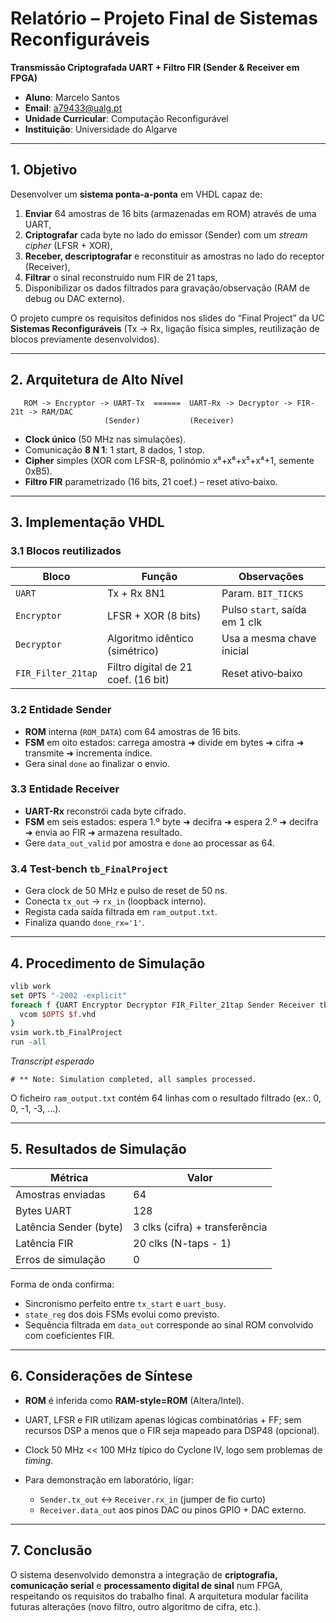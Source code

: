 # Relatório – Projeto Final de Sistemas Reconfiguráveis
**Transmissão Criptografada UART + Filtro FIR (Sender & Receiver em FPGA)**

* **Aluno**: Marcelo Santos
* **Email**: [a79433@ualg.pt](mailto:a79433@ualg.pt)
* **Unidade Curricular**: Computação Reconfigurável
* **Instituição**: Universidade do Algarve

---

## 1. Objetivo

Desenvolver um **sistema ponta-a-ponta** em VHDL capaz de:

1. **Enviar** 64 amostras de 16 bits (armazenadas em ROM) através de uma UART,
2. **Criptografar** cada byte no lado do emissor (Sender) com um *stream cipher* (LFSR + XOR),
3. **Receber, descriptografar** e reconstituir as amostras no lado do receptor (Receiver),
4. **Filtrar** o sinal reconstruído num FIR de 21 taps,
5. Disponibilizar os dados filtrados para gravação/observação (RAM de debug ou DAC externo).

O projeto cumpre os requisitos definidos nos slides do “Final Project” da UC **Sistemas Reconfiguráveis** (Tx → Rx, ligação física simples, reutilização de blocos previamente desenvolvidos).

---

## 2. Arquitetura de Alto Nível

```
   ROM -> Encryptor -> UART-Tx  ======  UART-Rx -> Decryptor -> FIR-21t -> RAM/DAC
                     (Sender)           (Receiver)
```

* **Clock único** (50 MHz nas simulações).
* Comunicação **8 N 1**: 1 start, 8 dados, 1 stop.
* **Cipher** simples (XOR com LFSR-8, polinómio x⁸+x⁶+x⁵+x⁴+1, semente 0xB5).
* **Filtro FIR** parametrizado (16 bits, 21 coef.) – reset ativo‐baixo.

---

## 3. Implementação VHDL

### 3.1 Blocos reutilizados

| Bloco              | Função                              | Observações                   |
| ------------------ | ----------------------------------- | ----------------------------- |
| `UART`             | Tx + Rx 8N1                         | Param. `BIT_TICKS`            |
| `Encryptor`        | LFSR + XOR (8 bits)                 | Pulso `start`, saída em 1 clk |
| `Decryptor`        | Algoritmo idêntico (simétrico)      | Usa a mesma chave inicial     |
| `FIR_Filter_21tap` | Filtro digital de 21 coef. (16 bit) | Reset ativo‐baixo             |

### 3.2 Entidade **Sender**

* **ROM** interna (`ROM_DATA`) com 64 amostras de 16 bits.
* **FSM** em oito estados: carrega amostra ➜ divide em bytes ➜ cifra ➜ transmite ➜ incrementa índice.
* Gera sinal `done` ao finalizar o envio.

### 3.3 Entidade **Receiver**

* **UART-Rx** reconstrói cada byte cifrado.
* **FSM** em seis estados: espera 1.º byte ➜ decifra ➜ espera 2.º ➜ decifra ➜ envia ao FIR ➜ armazena resultado.
* Gere `data_out_valid` por amostra e `done` ao processar as 64.

### 3.4 Test-bench `tb_FinalProject`

* Gera clock de 50 MHz e pulso de reset de 50 ns.
* Conecta `tx_out` → `rx_in` (loopback interno).
* Regista cada saída filtrada em `ram_output.txt`.
* Finaliza quando `done_rx='1'`.

---

## 4. Procedimento de Simulação

```tcl
vlib work
set OPTS "-2002 -explicit"
foreach f {UART Encryptor Decryptor FIR_Filter_21tap Sender Receiver tb_FinalProject} {
  vcom $OPTS $f.vhd
}
vsim work.tb_FinalProject
run -all
```

*Transcript esperado*

```
# ** Note: Simulation completed, all samples processed.
```

O ficheiro `ram_output.txt` contém 64 linhas com o resultado filtrado (ex.: 0, 0, -1, -3, …).

---

## 5. Resultados de Simulação

| Métrica                | Valor                          |
| ---------------------- | ------------------------------ |
| Amostras enviadas      | 64                             |
| Bytes UART             | 128                            |
| Latência Sender (byte) | 3 clks (cifra) + transferência |
| Latência FIR           | 20 clks (N-taps - 1)           |
| Erros de simulação     | 0                              |

Forma de onda confirma:

* Sincronismo perfeito entre `tx_start` e `uart_busy`.
* `state_reg` dos dois FSMs evolui como previsto.
* Sequência filtrada em `data_out` corresponde ao sinal ROM convolvido com coeficientes FIR.

---

## 6. Considerações de Síntese

* **ROM** é inferida como **RAM-style=ROM** (Altera/Intel).
* UART, LFSR e FIR utilizam apenas lógicas combinatórias + FF; sem recursos DSP a menos que o FIR seja mapeado para DSP48 (opcional).
* Clock 50 MHz << 100 MHz típico do Cyclone IV, logo sem problemas de *timing*.
* Para demonstração em laboratório, ligar:

  * `Sender.tx_out` ↔ `Receiver.rx_in` (jumper de fio curto)
  * `Receiver.data_out` aos pinos DAC ou pinos GPIO + DAC externo.

---

## 7. Conclusão

O sistema desenvolvido demonstra a integração de **criptografia, comunicação serial** e **processamento digital de sinal** num FPGA, respeitando os requisitos do trabalho final. A arquitetura modular facilita futuras alterações (novo filtro, outro algoritmo de cifra, etc.).
